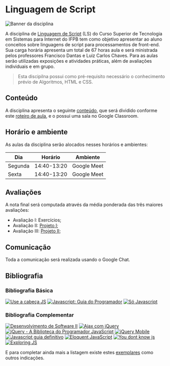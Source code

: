 # Linguagem de Script

![Banner da disciplina](imgs/ls.png)

A disciplina de [Linguagem de Script](/docs/plano-de-ensino.pdf) (LS) do Curso Superior de Tecnologia em Sistemas para Internet do IFPB tem como objetivo apresentar ao aluno conceitos sobre linguagens de script para processamentos de front-end. Sua carga horária apresenta um total de 67 horas aula e será ministrada pelos professores Francisco Dantas e Luiz Carlos Chaves. Para as aulas serão utilizadas exposições e atividades práticas, além de avaliações individuais e em grupo.

> Esta discipilna possui como pré-requisito necessário o conhecimento prévio de Algoritmos, HTML e CSS.

## Conteúdo

A disciplina apresenta o seguinte [conteúdo](/content), que será dividido conforme este [roteiro de aula](/classnote), e o possui uma sala no Google Classroom.

## Horário e ambiente

As aulas da disciplina serão alocados nesses horários e ambientes:

| Dia     | Horário     | Ambiente    |
| ------- | ----------- | ----------- |
| Segunda | 14:40-13:20 | Google Meet |
| Sexta   | 14:40-13:20 | Google Meet |

## Avaliações

A nota final será computada através da média ponderada das três maiores avaliações:

- Avaliação I: Exercícios;
- Avaliação II: [Projeto I](exams/projeto);
- Avaliação III: [Projeto II](exams/projeto);

## Comunicação

Toda a comunicação será realizada usando o Google Chat.

## Bibliografia

### Bibliografia Básica

[![Use a cabeça JS](imgs/books/use-a-cabeca-js.jpg)](http://www.altabooks.com.br/use-a-cabeca-javascript.html)
[![Javascript: Guia do Programador](imgs/books/javascript-guia-programador.jpg)](https://novatec.com.br/livros/javascript-guia-programador/)
[![Só Javascript](imgs/books/so-javascript.jpg)](https://books.google.com.br/books/about/SO_JAVASCRIPT_TUDO_O_QUE_VOCE_PRECISA_SA.html)

### Bibliografia Complementar

[![Desenvolvimento de Software II](imgs/books/desenvolvimento-software.jpg)](https://loja.grupoa.com.br/livros/informacao-e-comunicacao/desenvolvimento-de-software-ii/9788582601952)
[![Ajax com jQuery](imgs/books/ajax-jquery.jpg)](https://www.novatec.com.br/livros/ajaxjquery/)
[![jQuery - A Biblioteca do Programador JavaScript](imgs/books/jquery.jpg)](https://novatec.com.br/livros/jquery-3ed/)
[![jQuery Mobile](imgs/books/jquery-mobile.jpg)](https://novatec.com.br/livros/jquery-mobile-2ed/)
[![Javascript guia definitivo](imgs/books/js-guia-definitivo.jpg)](http://shop.oreilly.com/product/9780596805531.do)
[![Eloquent JavaScript](imgs/books/eloquent-js.jpg)](http://eloquentjavascript.net/)
[![You dont know js](imgs/books/you-dont-know-js.jpg)](https://github.com/getify/You-Dont-Know-JS)
[![Exploring JS](imgs/books/exploring-js.jpg)](http://exploringjs.com/impatient-js/index.html)

E para completar ainda mais a listagem existe estes [exemplares](http://jsbooks.revolunet.com/) como outros indicações.
